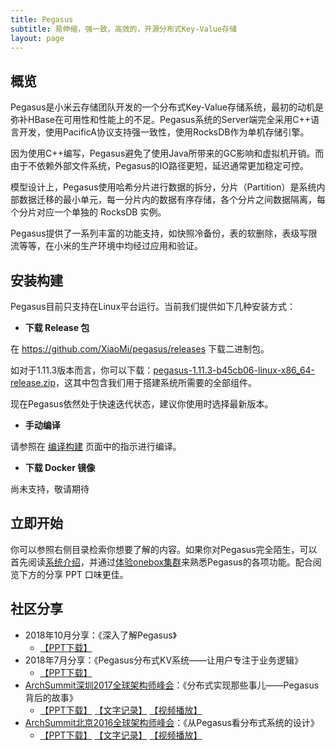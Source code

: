 ```yaml
---
title: Pegasus
subtitle: 易伸缩，强一致，高效的，开源分布式Key-Value存储
layout: page
---
```


## 概览

Pegasus是小米云存储团队开发的一个分布式Key-Value存储系统，最初的动机是弥补HBase在可用性和性能上的不足。Pegasus系统的Server端完全采用C++语言开发，使用PacificA协议支持强一致性，使用RocksDB作为单机存储引擎。

因为使用C++编写，Pegasus避免了使用Java所带来的GC影响和虚拟机开销。而由于不依赖外部文件系统，Pegasus的IO路径更短，延迟通常更加稳定可控。

模型设计上，Pegasus使用哈希分片进行数据的拆分，分片（Partition）是系统内部数据迁移的最小单元，每一分片内的数据有序存储，各个分片之间数据隔离，每个分片对应一个单独的 RocksDB 实例。

Pegasus提供了一系列丰富的功能支持，如快照冷备份，表的软删除，表级写限流等等，在小米的生产环境中均经过应用和验证。

## 安装构建

Pegasus目前只支持在Linux平台运行。当前我们提供如下几种安装方式：

- **下载 Release 包**

在 https://github.com/XiaoMi/pegasus/releases 下载二进制包。

如对于1.11.3版本而言，你可以下载：[pegasus-1.11.3-b45cb06-linux-x86_64-release.zip](https://github.com/XiaoMi/pegasus/releases/download/v1.11.3/pegasus-1.11.3-b45cb06-linux-x86_64-release.zip)，这其中包含我们用于搭建系统所需要的全部组件。

现在Pegasus依然处于快速迭代状态，建议你使用时选择最新版本。

- **手动编译**

请参照在 [编译构建](https://github.com/XiaoMi/pegasus/wiki/%E7%BC%96%E8%AF%91%E6%9E%84%E5%BB%BA) 页面中的指示进行编译。

- **下载 Docker 镜像**

尚未支持，敬请期待

## 立即开始

你可以参照右侧目录检索你想要了解的内容。如果你对Pegasus完全陌生，可以首先阅读[系统介绍](https://github.com/XiaoMi/pegasus/wiki/%E7%B3%BB%E7%BB%9F%E4%BB%8B%E7%BB%8D)，并通过[体验onebox集群](https://github.com/XiaoMi/pegasus/wiki/%E4%BD%93%E9%AA%8Conebox%E9%9B%86%E7%BE%A4)来熟悉Pegasus的各项功能。配合阅览下方的分享 PPT 口味更佳。

## 社区分享

* 2018年10月分享：《深入了解Pegasus》
  * [【PPT下载】](https://github.com/XiaoMi/pegasus/raw/master/docs/ppt/Pegasus_Intro_2018_10.pptx)
* 2018年7月分享：《Pegasus分布式KV系统——让用户专注于业务逻辑》
  * [【PPT下载】](https://github.com/XiaoMi/pegasus/raw/master/docs/ppt/Pegasus_Intro_2018_07.pptx)
* [ArchSummit深圳2017全球架构师峰会](https://sz2017.archsummit.com/presentation/969)：《分布式实现那些事儿——Pegasus背后的故事》
  * [【PPT下载】](https://github.com/XiaoMi/pegasus/raw/master/docs/ppt/ArchSummit_Shenzhen_2017.pptx)  [【文字记录】](http://www.sohu.com/a/198828662_355140)  [【视频播放】](http://p.bokecc.com/playvideo.bo?vid=2BBEA348D0B369459C33DC5901307461&uid=0575C033D2012A28&playerid=&playertype=&mediatype=)
* [ArchSummit北京2016全球架构师峰会](http://bj2016.archsummit.com/presentation/3023)：《从Pegasus看分布式系统的设计》
  * [【PPT下载】](https://github.com/XiaoMi/pegasus/raw/master/docs/ppt/ArchSummit_Beijing_2016.pptx)  [【文字记录】](http://www.sohu.com/a/133403216_683783)  [【视频播放】](https://v.qq.com/x/page/s03886w5d16.html)
